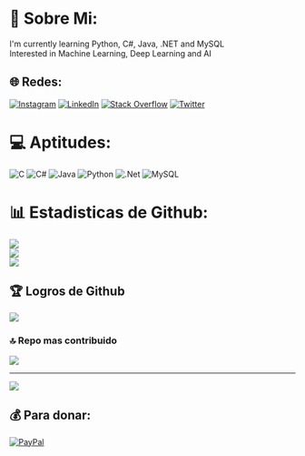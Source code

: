 # 💫 Sobre Mi:
I'm currently learning Python, C#, Java, .NET and MySQL<br>Interested in Machine Learning, Deep Learning and AI


## 🌐 Redes:
[![Instagram](https://img.shields.io/badge/Instagram-%23E4405F.svg?logo=Instagram&logoColor=white)](https://instagram.com/alankennedy__) [![LinkedIn](https://img.shields.io/badge/LinkedIn-%230077B5.svg?logo=linkedin&logoColor=white)](https://linkedin.com/in/alankenedyy) [![Stack Overflow](https://img.shields.io/badge/-Stackoverflow-FE7A16?logo=stack-overflow&logoColor=white)](https://stackoverflow.com/users/18969017) [![Twitter](https://img.shields.io/badge/Twitter-%231DA1F2.svg?logo=Twitter&logoColor=white)](https://twitter.com/alankennedy__) 

# 💻 Aptitudes:
![C](https://img.shields.io/badge/c-%2300599C.svg?style=flat&logo=c&logoColor=white) ![C#](https://img.shields.io/badge/c%23-%23239120.svg?style=flat&logo=c-sharp&logoColor=white) ![Java](https://img.shields.io/badge/java-%23ED8B00.svg?style=flat&logo=java&logoColor=white) ![Python](https://img.shields.io/badge/python-3670A0?style=flat&logo=python&logoColor=ffdd54) ![.Net](https://img.shields.io/badge/.NET-5C2D91?style=flat&logo=.net&logoColor=white) ![MySQL](https://img.shields.io/badge/mysql-%2300f.svg?style=flat&logo=mysql&logoColor=white)
# 📊 Estadisticas de Github:
![](https://github-readme-stats.vercel.app/api?username=Alankke&theme=dark&hide_border=true&include_all_commits=true&count_private=true)<br/>
![](https://github-readme-streak-stats.herokuapp.com/?user=Alankke&theme=dark&hide_border=true)<br/>
![](https://github-readme-stats.vercel.app/api/top-langs/?username=Alankke&theme=dark&hide_border=true&include_all_commits=true&count_private=true&layout=compact)

## 🏆 Logros de Github
![](https://github-profile-trophy.vercel.app/?username=Alankke&theme=tokyonight&no-frame=true&no-bg=false&margin-w=4)

### 🔝 Repo mas contribuido
![](https://github-contributor-stats.vercel.app/api?username=Alankke&limit=5&theme=tokyonight&combine_all_yearly_contributions=true)

---
[![](https://visitcount.itsvg.in/api?id=Alankke&icon=5&color=9)](https://visitcount.itsvg.in)

  ## 💰 Para donar:
  [![PayPal](https://img.shields.io/badge/PayPal-00457C?style=for-the-badge&logo=paypal&logoColor=white)](https://paypal.me/KennedyAlann) 
